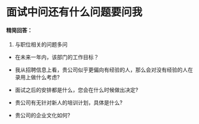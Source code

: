# 面试中问还有什么问题要问我

#### 精简回答：

1. 与职位相关的问题多问

- 在未来一年内，该部门的工作目标？

- 我从招聘信息上看，贵公司似乎更偏向有经验的人，那么会对没有经验的人在录用上做什么考虑?

- 面试之后的安排都是什么，您会在什么时候做出决定?

- 贵公司有无针对新人的培训计划，具体是什么?

- 贵公司的企业文化如何?

